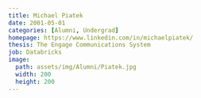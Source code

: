 ```yaml
---
title: Michael Piatek 
date: 2001-05-01
categories: [Alumni, Undergrad]
homepage: https://www.linkedin.com/in/michaelpiatek/
thesis: The Engage Communications System
job: Databricks
image:
  path: assets/img/Alumni/Piatek.jpg
  width: 200
  height: 200
---
```


